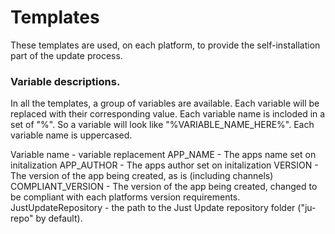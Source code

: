 # Templates
These templates are used, on each platform, to provide the self-installation part of the update process.

### Variable descriptions.
In all the templates, a group of variables are available.
Each variable will be replaced with their corresponding value.
Each variable name is incloded in a set of "%". So a variable will look like "%VARIABLE_NAME_HERE%". Each variable name is uppercased.

Variable name - variable replacement
APP_NAME - The apps name set on initalization
APP_AUTHOR - The apps author set on initalization
VERSION - The version of the app being created, as is (including channels)
COMPLIANT_VERSION - The version of the app being created, changed to be compliant with each platforms version requirements.
JustUpdateRepository - the path to the Just Update repository folder ("ju-repo" by default).
